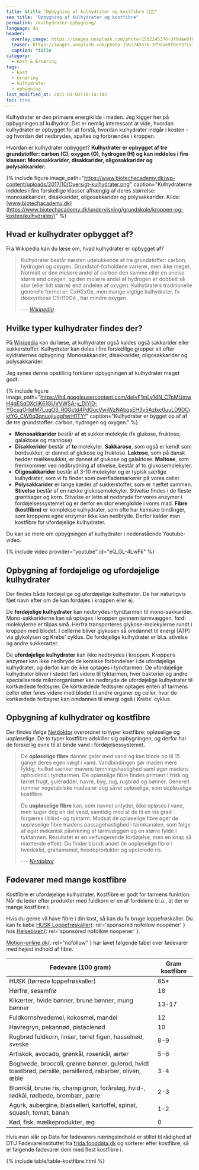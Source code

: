 ```yaml
---
title: &title "Opbygning af kulhydrater og kostfibre 🥑🍞🍆"
seo_title: "Opbygning af kulhydrater og kostfibre"
permalink: /kulhydrater-opbygning/
language: da
header:
  overlay_image: https://images.unsplash.com/photo-1562245376-3f9dae9f0e73?ixid=MXwxMjA3fDB8MHxwaG90by1wYWdlfHx8fGVufDB8fHw%3D&ixlib=rb-1.2.1&auto=format&fit=crop&h=630&w=1200&q=10
  teaser: https://images.unsplash.com/photo-1562245376-3f9dae9f0e73?ixid=MXwxMjA3fDB8MHxwaG90by1wYWdlfHx8fGVufDB8fHw%3D&ixlib=rb-1.2.1&auto=format&fit=crop&h=300&w=400&q=10
  caption: *title
category:
  - Kost & Ernæring
tags:
  - kost
  - ernæring
  - kulhydrater
  - opbygning
last_modified_at: 2021-01-02T10:14:14Z
toc: true
---
```


Kulhydrater er den primære energikilde i maden. Jeg kigger her på opbygningen af kulhydrat. Det er nemlig interessant at vide, hvordan kulhydrater er opbygget for at forstå, hvordan kulhydrater indgår i kosten - og hvordan det nedbrydes, spaltes og forbrændes i kroppen.

Hvordan er kulhydrater opbygget? **Kulhydrater er opbygget af tre grundstoffer: carbon (C), oxygen (O), hydrogen (H) og kan inddeles i fire klasser: Monosakkarider, disakkarider, oligosakkarider og polysakkarider.**

{% include figure image_path="https://www.biotechacademy.dk/wp-content/uploads/2017/10/Oversigt-kulhydrater.png" caption="Kulhydraterne inddeles i fire forskellige klasser afhængig af deres størrelse: monosakkarider, disakkarider, oligosakkarider og polysakkarider. Kilde: [www.biotechacademy.dk](https://www.biotechacademy.dk/undervisning/grundskole/kroppen-og-kosten/kulhydrater/)" %}

## Hvad er kulhydrater opbygget af?

Fra Wikipedia kan du læse om, hvad kulhydrater er opbygget af?

> Kulhydrater består næsten udelukkende af tre grundstoffer: carbon, hydrogen og oxygen. Grundstof-forholdene varierer, men ikke meget. Normalt er den molære andel af carbon den samme eller en anelse større end oxygen, og den molære andel af hydrogen er dobbelt så stor (eller lidt større) end andelen af oxygen. Kulhydraters traditionelle generelle formel er: CxH2xOx, men mange vigtige kulhydrater, fx deoxyribose C5H10O4 , har mindre oxygen.
>
> --- <cite>[Wikipedia](https://da.wikipedia.org/wiki/Kulhydrat)</cite>

## Hvilke typer kulhydrater findes der?

På [Wikipedia](https://da.wikipedia.org/wiki/Kulhydrat) kan du læse, at kulhydrater også kaldes også sakkarider eller sukkerstoffer. Kulhydrater kan deles i fire forskellige grupper alt efter kyldraternes opbygning: Monosakkarider, disakkarider, oligosakkarider og polysakkarider.

Jeg synes denne opstilling forklarer opbygningen af kulhydrater meget godt:

{% include figure image_path="https://lh4.googleusercontent.com/deIvF1mLy14N_C7pMUmwH4gESqDXciiK61GUVVWSA-y_DlYiD-YOcsgOrlqtM7LugO3_R0Gctd4PdGucVwiWzNAbqsEH3v5AzIxc0uuLD9DCiktYG_CW0q3qnuojiuggfwrH1TYf" caption="Kulhydrater er bygget op af af de tre grundstoffer: carbon, hydrogen og oxygen." %}

- **Monosakkarider** består af **et** sukker molekyle (fx glukose, fruktose, galaktose og mannose)
- **Disakkerider** består af **to** molekyler. **Sakkarose**, som også er kendt som bordsukker, er dannet af glukose og fruktose. **Laktose**, som på dansk hedder mælkesukker, er dannet af glukose og galaktose. **Maltose**, som fremkommer ved nedbrydning af stivelse, består af to glukosemolekyler.
- **Oligosakkarider** består af 3-10 molekyler og er typisk særlige kulhydrater, som vi fx finder som overflademarkører på vores celler.
- **Polysakkarider** er lange kæder af sukkerstoffer, som er hæftet sammen. **Stivelse** består af en række glukosemolekyler. Stivelse findes i de fleste grøntsager og korn. Stivelse er lette at nedbryde for vores enzymer i fordøjelsessystemet og er derfor en stor energikilde i vores mad. **Fibre (kostfibre)** er komplekse kulhydrater, som ofte har kemiske bindinger, som kroppens egne enzymer ikke kan nedbryde. Derfor kalder man kostfibre for ufordøjelige kulhydrater.

Du kan se mere om opbygningen af kulhydrater i nedenstående Youtube-video.

{% include video provider="youtube" id="eQ_GL-4LwFk" %}

## Opbygning af fordøjelige og ufordøjelige kulhydrater

Der findes både fordøjelige og ufordøjelige kulhydrater. De har naturligvis fået navn efter om de kan fordøjes i kroppen eller ej.

De **fordøjelige kulhydrater** kan nedbrydes i tyndtarmen til mono-sakkarider. Mono-sakkariderne kan så optages i kroppen gennem tarmvæggen, fordi molekylerne er tilpas små. Herfra transporteres glykose-molekylerne rundt i kroppen med blodet. I cellerne bliver glykosen så omdannet til energi (ATP) via glykolysen og Krebs' cyklus. De fordøjelige kulhydrater er bl.a. stivelse og andre sukkerarter.

De **ufordøjelige kulhydrater** kan ikke nedbrydes i kroppen. Kroppens enzymer kan ikke nedbryde de kemiske forbindelser i de ufordøjelige kulhydrater, og derfor kan de ikke optages i tyndtarmen. De ufordøjelige kulhydrater bliver i stedet ført videre til tyktarmen, hvor bakterier og andre specialiserede mikroorganismer kan nedbryde de ufordøjelige kulhydrater til kortkædede fedtsyrer. De kortkædede fedtsyrer optages enten af tarmens celler eller føres videre med blodet til andre organer og celler, hvor de kortkædede fedtsyrer kan omdannes til energi også i Krebs' cyklus.

## Opbygning af kulhydrater og kostfibre

Der findes ifølge [Netdoktor](https://netdoktor.dk/mave-og-tarm/sygdomme/de-sunde-kostfibre/) overordnet to typer kostfibre: opløselige og uopløselige. De to typer kostfibre adskiller sig opbygningen, og derfor har de forskellig evne til at binde vand i fordøjelsessystemet.

> De **opløselige fibre** danner geler med vand og kan binde op til 15 gange deres egen vægt i vand. Vandbindingen gør maden mere fyldig, hvilket sænker mavens tømningshastighed samt øger madens opholdstid i tyndtarmen. De opløselige fibre findes primært i frisk og tørret frugt, gulerødder, havre, byg, rug, rugbrød og bønner. Generelt rummer vegetabilske madvarer dog såvel opløselige, som uopløselige kostfibre.
>
> De **uopløselige fibre** kan, som navnet antyder, ikke opløses i vand, men suger dog en del vand, samtidig med at de til en vis grad forgæres i blind- og tyktarm. Modsat de opløselige fibre øger de uopløselige fibre madens passagehastighed i tarmkanalen, som følge af øget mekanisk påvirkning af tarmvæggen og en større fylde i tyktarmen. Resultatet er en velfungerende fordøjelse, men en knap så mættende effekt. Du finder blandt andet de uopløselige fibre i hvedeklid, grahamsmel, hvedeprodukter og upolerede ris.
>
> --- <cite>[Netdoktor](https://netdoktor.dk/mave-og-tarm/sygdomme/de-sunde-kostfibre/)</cite>

## Fødevarer med mange kostfibre

Kostfibre er ufordøjelige kulhydrater. Kostfibre er godt for tarmens funktion. Når du leder efter produkter med fuldkorn er en af fordelene bl.a., at der er mange kostfibre i.

Hvis du gerne vil have fibre i din kost, så kan du fx bruge loppefrøskaller. Du kan fx købe [HUSK Loppefrøskaller](https://www.partner-ads.com/dk/klikbanner.php?partnerid=28187&bannerid=28715&htmlurl=https://www.helsebixen.dk/shop/husk-1000-g-631p.html){: rel='sponsored nofollow noopener' } hos [Helsebixen](https://www.partner-ads.com/dk/klikbanner.php?partnerid=28187&bannerid=28715&htmlurl=https://www.helsebixen.dk/shop/husk-1000-g-631p.html){: rel='sponsored nofollow noopener' }.

[Motion-online.dk](https://www.motion-online.dk/hvad-er-kulhydrater-opbygget-af/){: rel="nofollow" } har lavet følgende tabel over fødevarer med højest indhold af fibre.

| Fødevare (100 gram) | Gram kostfibre |
|-|-|
| HUSK (tørrede loppefrøskaller)                                                                             | 85*                |
| Hørfrø, sesamfrø                                                                                           | 18                 |
| Kikærter, hvide bønner, brune bønner, mung bønner                                                          | 13-17              |
| Fuldkornshvedemel, kokosmel, mandel                                                                        | 12                 |
| Havregryn, pekannød, pistacienød                                                                           | 10                 |
| Rugbrød fuldkorn, linser, tørret figen, hasselnød, sveske                                                  | 8-9                |
| Artiskok, avocado, grønkål, rosenkål, ærter                                                                | 5-6                |
| Boghvede, broccoli, grønne bønner, gulerod, hvidt toastbrød, persille, persillerod, rabarber, oliven, æble | 3-4                |
| Blomkål, brune ris, champignon, forårsløg, hvid-, rødkål, rødbede, brombær, pære                           | 2-3                |
| Agurk, aubergine, bladselleri, kartoffel, spinat, squash, tomat, banan                                     | 1-2                |
| Kød, fisk, mælkeprodukter, æg                                                                              | 0                  |

Hvis man slår op Data for fødevarers næringsindhold er stillet til rådighed af DTU Fødevareinstituttet fra [frida.fooddata.dk](https://frida.fooddata.dk) og sorterer efter kostfibre, så er følgende fødevarer dem med flest kostfibre i.

{% include table/table-kostfibre.html %}
